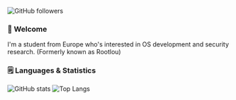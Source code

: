 ![GitHub followers](https://img.shields.io/github/followers/KernErr?label=Followers)

### 👋 Welcome

I'm a student from Europe who's interested in OS development and security research.
(Formerly known as Rootlou)

### 🗒️ Languages & Statistics

![GitHub stats](https://github-readme-stats.vercel.app/api?username=KernErr&show_icons=true&theme=tokyonight)
![Top Langs](https://github-readme-stats.vercel.app/api/top-langs/?username=KernErr&theme=tokyonight)
